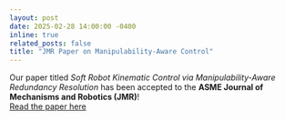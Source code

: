```yaml
---
layout: post
date: 2025-02-28 14:00:00 -0400
inline: true
related_posts: false
title: "JMR Paper on Manipulability-Aware Control"
---
```


Our paper titled *Soft Robot Kinematic Control via Manipulability-Aware Redundancy Resolution* has been accepted to the **ASME Journal of Mechanisms and Robotics (JMR)**!  
[Read the paper here](https://doi.org/10.1115/1.4067753)
